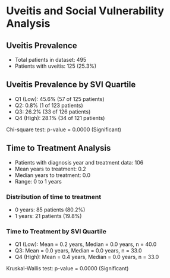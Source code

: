 # Uveitis and Social Vulnerability Analysis

## Uveitis Prevalence
- Total patients in dataset: 495
- Patients with uveitis: 125 (25.3%)

## Uveitis Prevalence by SVI Quartile
- Q1 (Low): 45.6% (57 of 125 patients)
- Q2: 0.8% (1 of 123 patients)
- Q3: 26.2% (33 of 126 patients)
- Q4 (High): 28.1% (34 of 121 patients)

Chi-square test: p-value = 0.0000 (Significant)

## Time to Treatment Analysis
- Patients with diagnosis year and treatment data: 106
- Mean years to treatment: 0.2
- Median years to treatment: 0.0
- Range: 0 to 1 years

### Distribution of time to treatment
- 0 years: 85 patients (80.2%)
- 1 years: 21 patients (19.8%)

### Time to Treatment by SVI Quartile
- Q1 (Low): Mean = 0.2 years, Median = 0.0 years, n = 40.0
- Q3: Mean = 0.0 years, Median = 0.0 years, n = 33.0
- Q4 (High): Mean = 0.4 years, Median = 0.0 years, n = 33.0

Kruskal-Wallis test: p-value = 0.0000 (Significant)
